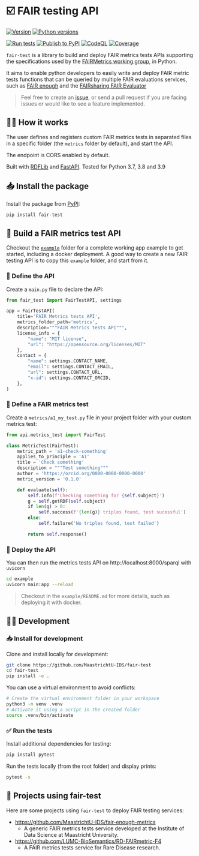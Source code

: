 # ☑️ FAIR testing API

[![Version](https://img.shields.io/pypi/v/fair-test)](https://pypi.org/project/fair-test) [![Python versions](https://img.shields.io/pypi/pyversions/fair-test)](https://pypi.org/project/fair-test)

[![Run tests](https://github.com/MaastrichtU-IDS/fair-test/actions/workflows/run-tests.yml/badge.svg)](https://github.com/MaastrichtU-IDS/fair-test/actions/workflows/run-tests.yml) [![Publish to PyPI](https://github.com/MaastrichtU-IDS/fair-test/actions/workflows/publish-package.yml/badge.svg)](https://github.com/MaastrichtU-IDS/fair-test/actions/workflows/publish-package.yml) [![CodeQL](https://github.com/MaastrichtU-IDS/fair-test/actions/workflows/codeql-analysis.yml/badge.svg)](https://github.com/MaastrichtU-IDS/fair-test/actions/workflows/codeql-analysis.yml) [![Coverage](https://sonarcloud.io/api/project_badges/measure?project=MaastrichtU-IDS_fair-test&metric=coverage)](https://sonarcloud.io/dashboard?id=MaastrichtU-IDS_fair-test)

`fair-test` is a library to build and deploy FAIR metrics tests APIs supporting the specifications used by the [FAIRMetrics working group](https://github.com/FAIRMetrics/Metrics), in Python.

It aims to enable python developers to easily write and deploy FAIR metric tests functions that can be queried by multiple FAIR evaluations services, such as [FAIR enough](https://fair-enough.semanticscience.org/) and the [FAIRsharing FAIR Evaluator](https://fairsharing.github.io/FAIR-Evaluator-FrontEnd/)

> Feel free to create an [issue](/issues), or send a pull request if you are facing issues or would like to see a feature implemented.

## 🧑‍🏫 How it works

The user defines and registers custom FAIR metrics tests in separated files in a specific folder (the `metrics` folder by default), and start the API.

The endpoint is CORS enabled by default.

Built with [RDFLib](https://github.com/RDFLib/rdflib) and [FastAPI](https://fastapi.tiangolo.com/). Tested for Python 3.7, 3.8 and 3.9

## 📥 Install the package

Install the package from [PyPI](https://pypi.org/project/fair-test/):

```bash
pip install fair-test
```

## 🐍 Build a FAIR metrics test API

Checkout the [`example`](https://github.com/MaastrichtU-IDS/fair-test/tree/main/example) folder for a complete working app example to get started, including a docker deployment. A good way to create a new FAIR testing API is to copy this `example` folder, and start from it.

### 📝 Define the API

Create a `main.py` file to declare the API:

```python
from fair_test import FairTestAPI, settings

app = FairTestAPI(
    title='FAIR Metrics tests API',
    metrics_folder_path='metrics',
    description="""FAIR Metrics tests API""",
    license_info = {
        "name": "MIT license",
        "url": "https://opensource.org/licenses/MIT"
    },
    contact = {
        "name": settings.CONTACT_NAME,
        "email": settings.CONTACT_EMAIL,
        "url": settings.CONTACT_URL,
        "x-id": settings.CONTACT_ORCID,
    },
)
```

### 📝 Define a FAIR metrics test

Create a `metrics/a1_my_test.py` file in your project folder with your custom metrics test:

````python
from api.metrics_test import FairTest

class MetricTest(FairTest):
    metric_path = 'a1-check-something'
    applies_to_principle = 'A1'
    title = 'Check something'
    description = """Test something"""
    author = 'https://orcid.org/0000-0000-0000-0000'
    metric_version = '0.1.0'

    def evaluate(self):
        self.info(f'Checking something for {self.subject}')
        g = self.getRDF(self.subject)
        if len(g) > 0:
            self.success(f'{len(g)} triples found, test sucessful')
        else:
            self.failure('No triples found, test failed')

        return self.response()
````

### 🦄 Deploy the API

You can then run the metrics tests API on http://localhost:8000/sparql with `uvicorn`

```bash
cd example
uvicorn main:app --reload
```

> Checkout in the `example/README.md` for more details, such as deploying it with docker.

## 🧑‍💻 Development

### 📥 Install for development

Clone and install locally for development:

```bash
git clone https://github.com/MaastrichtU-IDS/fair-test
cd fair-test
pip install -e .
```

You can use a virtual environment to avoid conflicts:

```bash
# Create the virtual environment folder in your workspace
python3 -m venv .venv
# Activate it using a script in the created folder
source .venv/bin/activate
```

### ✅️ Run the tests

Install additional dependencies for testing:

```bash
pip install pytest
```

Run the tests locally (from the root folder) and display prints:

```bash
pytest -s
```

## 📂 Projects using fair-test

Here are some projects using `fair-test` to deploy FAIR testing services:

* https://github.com/MaastrichtU-IDS/fair-enough-metrics
  * A generic  FAIR metrics tests service developed at the Institute of Data Science at Maastricht University.
* https://github.com/LUMC-BioSemantics/RD-FAIRmetric-F4
  * A FAIR metrics tests service for Rare Disease research.
